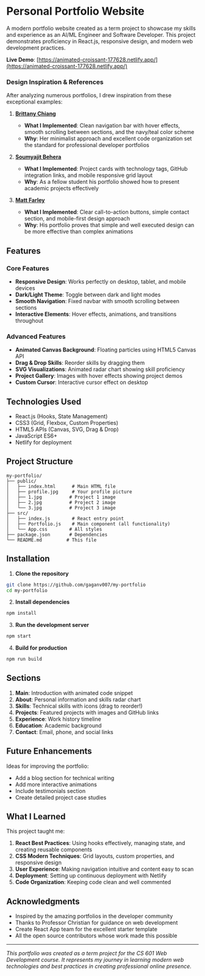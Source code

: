 # Personal Portfolio Website

A modern portfolio website created as a term project to showcase my skills and experience as an AI/ML Engineer and Software Developer. This project demonstrates proficiency in React.js, responsive design, and modern web development practices.

**Live Demo**: [https://animated-croissant-177628.netlify.app/](https://animated-croissant-177628.netlify.app/)

### Design Inspiration & References

After analyzing numerous portfolios, I drew inspiration from these exceptional examples:

1. **[Brittany Chiang](https://brittanychiang.com/)** 
   - **What I Implemented**: Clean navigation bar with hover effects, smooth scrolling between sections, and the navy/teal color scheme
   - **Why**: Her minimalist approach and excellent code organization set the standard for professional developer portfolios

2. **[Soumyajit Behera](https://soumyajit.vercel.app/)**
   - **What I Implemented**: Project cards with technology tags, GitHub integration links, and mobile responsive grid layout
   - **Why**: As a fellow student his portfolio showed how to present academic projects effectively

3. **[Matt Farley](https://mattfarley.ca/)**
   - **What I Implemented**: Clear call-to-action buttons, simple contact section, and mobile-first design approach
   - **Why**: His portfolio proves that simple and well executed design can be more effective than complex animations

## Features

### Core Features
- **Responsive Design**: Works perfectly on desktop, tablet, and mobile devices
- **Dark/Light Theme**: Toggle between dark and light modes
- **Smooth Navigation**: Fixed navbar with smooth scrolling between sections
- **Interactive Elements**: Hover effects, animations, and transitions throughout

### Advanced Features
- **Animated Canvas Background**: Floating particles using HTML5 Canvas API
- **Drag & Drop Skills**: Reorder skills by dragging them
- **SVG Visualizations**: Animated radar chart showing skill proficiency
- **Project Gallery**: Images with hover effects showing project demos
- **Custom Cursor**: Interactive cursor effect on desktop

## Technologies Used

- React.js (Hooks, State Management)
- CSS3 (Grid, Flexbox, Custom Properties)
- HTML5 APIs (Canvas, SVG, Drag & Drop)
- JavaScript ES6+
- Netlify for deployment

## Project Structure

```
my-portfolio/
├── public/
│   ├── index.html      # Main HTML file
│   ├── profile.jpg     # Your profile picture
│   ├── 1.jpg          # Project 1 image
│   ├── 2.jpg          # Project 2 image
│   └── 3.jpg          # Project 3 image
├── src/
│   ├── index.js        # React entry point
│   ├── Portfolio.js    # Main component (all functionality)
│   └── App.css        # All styles
├── package.json       # Dependencies
└── README.md         # This file
```

## Installation

1. **Clone the repository**
```bash
git clone https://github.com/gaganv007/my-portfolio
cd my-portfolio
```

2. **Install dependencies**
```bash
npm install
```

3. **Run the development server**
```bash
npm start
```

4. **Build for production**
```bash
npm run build
```

## Sections

1. **Main**: Introduction with animated code snippet
2. **About**: Personal information and skills radar chart
3. **Skills**: Technical skills with icons (drag to reorder!)
4. **Projects**: Featured projects with images and GitHub links
5. **Experience**: Work history timeline
6. **Education**: Academic background
7. **Contact**: Email, phone, and social links
  

## Future Enhancements

Ideas for improving the portfolio:
- Add a blog section for technical writing
- Add more interactive animations
- Include testimonials section
- Create detailed project case studies

## What I Learned

This project taught me:
1. **React Best Practices**: Using hooks effectively, managing state, and creating reusable components
2. **CSS Modern Techniques**: Grid layouts, custom properties, and responsive design
3. **User Experience**: Making navigation intuitive and content easy to scan
4. **Deployment**: Setting up continuous deployment with Netlify
5. **Code Organization**: Keeping code clean and well commented

## Acknowledgments

- Inspired by the amazing portfolios in the developer community
- Thanks to Professor Christian for guidance on web development
- Create React App team for the excellent starter template
- All the open source contributors whose work made this possible


---

*This portfolio was created as a term project for the CS 601 Web Development course. It represents my journey in learning modern web technologies and best practices in creating professional online presence.*